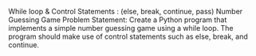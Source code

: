 While loop & Control Statements : (else, break, continue, pass) Number Guessing Game Problem Statement: Create a Python program that implements a simple number guessing game using a while loop. The program should make use of control statements such as else, break, and continue. 
